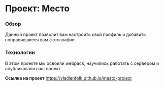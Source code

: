 # Проект: Место

### Обзор
Данный проект позволит вам настроить свой профиль и добавить понравившиеся вам фотографии. 

### Технологии
В этом проекте мы освоили webpack, научились работать с сервером и опубликовали наш проект



**Ссылка на проект**
https://vladlenfolk.github.io/mesto-project
